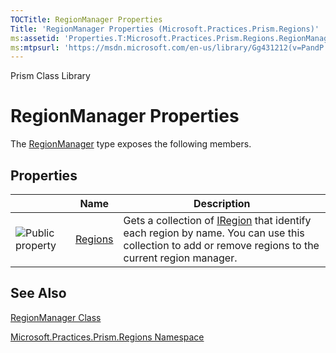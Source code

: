 ```yaml
---
TOCTitle: RegionManager Properties
Title: 'RegionManager Properties (Microsoft.Practices.Prism.Regions)'
ms:assetid: 'Properties.T:Microsoft.Practices.Prism.Regions.RegionManager'
ms:mtpsurl: 'https://msdn.microsoft.com/en-us/library/Gg431212(v=PandP.50)'
---
```


Prism Class Library

RegionManager Properties
========================

The [RegionManager](https://msdn.microsoft.com/library/microsoft.practices.prism.regions.regionmanager) type exposes the following members.

Properties
----------

<span id="propertyTableToggle"></span>
<table>

<thead>
<tr class="header">
<th> </th>
<th>Name</th>
<th>Description</th>
</tr>
</thead>
<tbody>
<tr class="odd">
<td><img src="https://msdn.microsoft.com/en-us/Gg431212.pubproperty(en-us,PandP.50).gif" title="Public property" /></td>
<td><a href="https://msdn.microsoft.com/library/microsoft.practices.prism.regions.regionmanager.regions">Regions</a></td>
<td><div class="summary">
Gets a collection of <a href="https://msdn.microsoft.com/library/microsoft.practices.prism.regions.iregion">IRegion</a> that identify each region by name. You can use this collection to add or remove regions to the current region manager.
</div></td>
</tr>
</tbody>
</table>

See Also
--------


[RegionManager Class](https://msdn.microsoft.com/library/microsoft.practices.prism.regions.regionmanager)

[Microsoft.Practices.Prism.Regions Namespace](https://msdn.microsoft.com/library/microsoft.practices.prism.regions)
